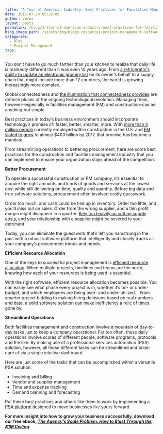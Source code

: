 ```yaml
---
title: 'A Tour of American Industry: Best Practices for Facilities Management &#038; Construction'
date: 2015-07-20 06:29:00
author: Vorex
layout: posts
permalink: /blog/a-tour-of-american-industry-best-practices-for-facilities-management-construction/
blog_image_path: /assets/img/blogs-resources/project-management-software-3.jpg
categories:
  - Blog
  - Project Management
tags:  
---
```



You don’t have to go much farther than your kitchen to realize that daily life is markedly different than it was even 10 years ago. From [a refrigerator’s ability to update an electronic grocery list](http://www.wired.com/2014/11/the-internet-of-things-bigger/) on its owner’s behalf to a supply chain that might include more than 12 countries, the world is growing increasingly more complex.<!--more-->

Global connectedness and [the illumination that connectedness provides](https://www.ted.com/talks/susan_etlinger_what_do_we_do_with_all_this_big_data?language=en) are definite pluses of the ongoing technological revolution. Managing them, however–especially in facilities management (FM) and construction–can be anything but simple.

Best practices in today’s business environment should incorporate technology’s promise of: faster, better, smarter, more. With [more than 6 million people](http://www.bls.gov/iag/tgs/iag23.htm) currently employed within construction in the U.S. and [FM slated to grow](http://www.iofficecorp.com/blog/facilities-management-is-one-of-the-fastest-growing-industries) to almost $400 billion by 2017, that promise has become a mandate.

From streamlining operations to bettering procurement, here are some best practices for the construction and facilities management industry that you can implement to ensure your organization stays ahead of the competition.

**Better Procurement**

To operate a successful construction or FM company, it’s essential to acquire the right amounts and kinds of goods and services at the lowest cost while still delivering on time, quality and quantity. Before big data and true software solutions, procurement often involved costly guesswork.

Order too much, and cash could be tied up in inventory. Order too little, and you’d miss out on sales. Order from the wrong supplier, and a thin profit margin might disappear in a quarter. [Rely too heavily on cutting supply costs](https://hbr.org/2004/12/building-deep-supplier-relationships), and your relationship with a supplier might be severed to your detriment.

Today, you can eliminate the guesswork that’s left you hamstrung in the past with a robust software platform that intelligently and closely tracks all your company’s procurement trends and needs.

**Efficient Resource Allocation**

One of the keys to successful project management is [efficient resource allocation](http://project-management.com/importance-of-resource-allocation-and-time-management-in-project-management/). When multiple projects, timelines and teams are the norm, knowing how each of your resources is being used is essential.

With the right software, efficient resource allocation becomes possible. You can easily see what phase every project is in, whether it’s on- or under-budget, and which employees are being over- and under-utilized. . From smarter project bidding to making hiring decisions based on real numbers and data, a solid software solution can make inefficiency a relic of times gone by.

**Streamlined Operations**

Both facilities management and construction involve a mountain of day-to-day tasks just to keep a company operational. Far too often, these daily operations involve scores of different people, software programs, protocols and the like. By making use of a professional services automation (PSA) solution, however, all those different tasks can be streamlined and taken care of via a single intuitive dashboard.

Here are just some of the tasks that can be accomplished within a versatile PSA solution:

* Invoicing and billing
* Vendor and supplier management
* Time and expense tracking
* Demand planning and forecasting

Put these best practices and others like them to work by implementing a [PSA platform](http://www.vorex.com/industries/architecture-engineering-construction/) designed to move businesses like yours forward.

**For more insight into how to grow your business successfully, download our free ebook, [*The Agency’s Scale Problem: How to Blast Through the $1M Ceiling*](http://vorex.hs-sites.com/agency-scale-ebook?__hstc=100746398.b2843db0333d5242d1d7cad84e1e93d1.1428948442272.1433544441781.1433793493875.19&amp;__hssc=100746398.13.1433793493875&amp;__hsfp=357257685)*.***
